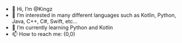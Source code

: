 - 👋 Hi, I’m @Kingz
- 👀 I’m interested in many different languages such as Kotlin, Python, Java, C++, C#, Swift, etc...
- 🌱 I’m currently learning Python and Kotlin
- 📫 How to reach me: (0,0)
